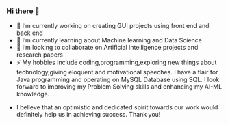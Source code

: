 ### Hi there 👋

- 🔭 I’m currently working on creating GUI projects using front end and back end
- 🌱 I’m currently learning about Machine learning and Data Science
- 👯 I’m looking to collaborate on Artificial Intelligence projects and research papers
- ⚡ My hobbies include coding,programming,exploring new things about technology,giving eloquent and motivational speeches.
I have a flair for Java programming and operating on MySQL Database using SQL. I look forward to improving my Problem Solving skills and enhancing my AI-ML knowledge.
* I believe that an optimistic and dedicated spirit towards our work would definitely help us in achieving success. 
Thank you!
